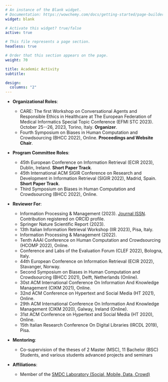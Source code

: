 ```yaml
---
# An instance of the Blank widget.
# Documentation: https://wowchemy.com/docs/getting-started/page-builder/
widget: blank

# Activate this widget? true/false
active: true

# This file represents a page section.
headless: true

# Order that this section appears on the page.
weight: 70

title: Academic Activity
subtitle:

design:
  columns: "2"
---
```

- **Organizational Roles**:
  - CARE: The first Workshop on Conversational Agents and Responsible Ethics in Healthcare at The European Federation of Medical Informatics  Special Topic Conference (EFMI STC 2023). October 25--26, 2023, Torino, Italy. <b>Organizer</b>.
  - Fourth Symposium on Biases in Human Computation and Crowdsourcing (BHCC 2022), Online. <b>Proceedings and Website Chair</b>.

- **Program Committee Roles**:
  - 45th European Conference on Information Retrieval (ECIR 2023), Dublin, Ireland. <b>Short Paper Track</b>.
  - 45th International ACM SIGIR Conference on Research and Development in Information Retrieval (SIGIR 2022), Madrid, Spain. <b>Short Paper Track</b>.
  - Third Symposium on Biases in Human Computation and Crowdsourcing (BHCC 2022), Online.

- **Reviewer For**:
  - Information Processing & Management (2023). [Journal ISSN](https://portal.issn.org/resource/ISSN/0306-4573). Contribution registered on ORCID profile.
  - Springer Nature Scientific Report (2023).
  - 13th Italian Information Retrieval Workshop (IIR 2023), Pisa, Italy.
  - Information Processing & Management (2022).
  - Tenth AAAI Conference on Human Computation and Crowdsourcing (HCOMP 2022), Online.
  - Conference and Labs of the Evaluation Forum (CLEF 2022), Bologna, Italy.
  - 44th European Conference on Information Retrieval (ECIR 2022), Stavanger, Norway.
  - Second Symposium on Biases in Human Computation and Crowdsourcing (BHCC 2021), Delft, Netherlands (Online).
  - 30st ACM International Conference On Information And Knowledge Management (CIKM 2021), Online.
  - 32nd ACM Conference on Hypertext and Social Media (HT 2021), Online.
  - 29th ACM International Conference On Information And Knowledge Management (CIKM 2020), Galway, Ireland (Online).
  - 31st ACM Conference on Hypertext and Social Media (HT 2020), Online.
  - 15th Italian Research Conference On Digital Libraries (IRCDL 2019), Pisa.

- **Mentoring**:
  - Co-supervision of the theses of 2 Master (MSC), 11 Bachelor (BSC) Students, and various students advanced projects
    and seminars

- **Affiliations**:
  - Member of the [SMDC Laboratory (Social, Mobile, Data, Crowd)](http://smdc.uniud.it/smdc/membri-2/)
     
